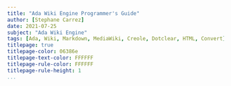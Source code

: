 ```yaml
---
title: "Ada Wiki Engine Programmer's Guide"
author: [Stephane Carrez]
date: 2021-07-25
subject: "Ada Wiki Engine"
tags: [Ada, Wiki, Markdown, MediaWiki, Creole, Dotclear, HTML, Convert]
titlepage: true
titlepage-color: 06386e
titlepage-text-color: FFFFFF
titlepage-rule-color: FFFFFF
titlepage-rule-height: 1
...
```


